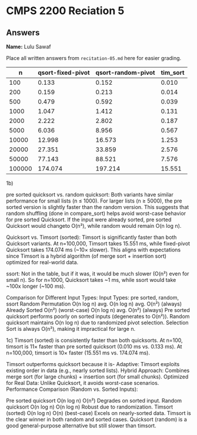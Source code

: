 # CMPS 2200 Reciation 5
## Answers

**Name:** Lulu Sawaf


Place all written answers from `recitation-05.md` here for easier grading.

|      n |   qsort-fixed-pivot |   qsort-random-pivot |   tim_sort |
|--------|---------------------|----------------------|------------|
|    100 |               0.133 |                0.152 |      0.010 |
|    200 |               0.159 |                0.213 |      0.014 |
|    500 |               0.479 |                0.592 |      0.039 |
|   1000 |               1.047 |                1.412 |      0.131 |
|   2000 |               2.222 |                2.802 |      0.187 |
|   5000 |               6.036 |                8.956 |      0.567 |
|  10000 |              12.998 |               16.573 |      1.253 |
|  20000 |              27.351 |               33.859 |      2.576 |
|  50000 |              77.143 |               88.521 |      7.576 |
| 100000 |             174.074 |              197.214 |     15.551 |



1b)

pre sorted quicksort vs. random quicksort:
Both variants have similar performance for small lists (n ≤ 1000).
For larger lists (n ≥ 5000), the pre sorted version is slightly faster than the random version.
This suggests that random shuffling (done in compare_sort) helps avoid worst-case behavior for pre sorted Quicksort.
If the input were already sorted, pre sorted Quicksort would changeto O(n²), while random would remain O(n log n).

Quicksort vs. Timsort (sorted):
Timsort is significantly faster than both Quicksort variants.
At n=100,000, Timsort takes 15.551 ms, while fixed-pivot Quicksort takes 174.074 ms (~10× slower).
This aligns with expectations since Timsort is a hybrid algorithm (of merge sort + insertion sort) optimized for real-world data.

ssort:
Not in the table, but if it was, it would be much slower (O(n²) even for small n).
So for n=1000, Quicksort takes ~1 ms, while ssort would take ~100x longer (~100 ms).

Comparison for Different Input Types:
Input Types:	pre sorted, random, ssort
Random Permutation	O(n log n) avg.	O(n log n) avg.	O(n²) (always)
Already Sorted	O(n²) (worst-case)	O(n log n) avg.	O(n²) (always)
Pre sorted quicksort performs poorly on sorted inputs (degenerates to O(n²)).
Random quicksort maintains O(n log n) due to randomized pivot selection.
Selection Sort is always O(n²), making it impractical for large n.

1c)
Timsort (sorted) is consistently faster than both quicksorts.
At n=100, timsort is 11× faster than pre sorted quicksort (0.010 ms vs. 0.133 ms).
At n=100,000, timsort is 10× faster (15.551 ms vs. 174.074 ms).

Timsort outperforms quicksort because it is-
  Adaptive: Timsort exploits existing order in data (e.g., nearly sorted lists).
  Hybrid Approach: Combines merge sort (for large chunks) + insertion sort (for small chunks).
  Optimized for Real Data: Unlike Quicksort, it avoids worst-case scenarios.
  Performance Comparison (Random vs. Sorted Inputs):

Pre sorted quicksort	O(n log n)	O(n²)	Degrades on sorted input.
Random quicksort	O(n log n)	O(n log n)	Robust due to randomization.
Timsort (sorted)	O(n log n)	O(n) (best-case)	Excels on nearly-sorted data.
Timsort is the clear winner in both random and sorted cases.
Quicksort (random) is a good general-purpose alternative but still slower than timsort.